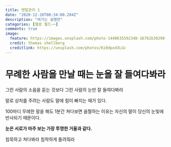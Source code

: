 ```yaml
---
title: 멘탈관리 1
date: "2020-12-28T08:34:00.284Z"
description: "여기는 설명란"
categories: [헬로 월드~~]
comments: true
image:
  feature: https://images.unsplash.com/photo-1440635592348-167b1b30296f?crop=entropy&dpr=2&fit=crop&fm=jpg&h=475&ixjsv=2.1.0&ixlib=rb-0.3.5&q=50&w=1250
  credit: thomas shellberg
  creditlink: https://unsplash.com/photos/Ki0dpxd3LGc
---
```

# 무례한 사람을 만날 때는 눈을 잘 들여다봐라

그런 사람의 소음을 듣는 것보다
그런 사람의 눈만 잘 들여다봐라

말로 상처를 주려는 사람도 말에 힘이 빠지는 때가 있다.

100마디 무례한 말을 해도 1분간 쳐다보면 움찔하는 이유는
자신의 말이 당신의 눈빛에 반사되기 때문이다.

**눈은 서로가 마주 보는 가장 투명한 거울과 같다.**

침묵하고 쳐다봐라
침착하게 돌려줘라

